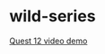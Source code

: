 # wild-series
[Quest 12 video demo](https://drive.google.com/file/d/10Md1Py-RA_xos4LPRiuZLk4xBTRjjzsc/view)

